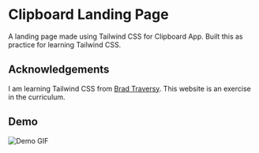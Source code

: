 
# Clipboard Landing Page

A landing page made using Tailwind CSS for Clipboard App. Built this as practice for learning Tailwind CSS. 


## Acknowledgements
I am learning Tailwind CSS from [Brad Traversy](https://www.traversymedia.com/). This website is an exercise in the curriculum.



## Demo

![Demo GIF](https://res.cloudinary.com/di2flcikt/image/upload/v1665072881/hosting/Screen_Recording_2022-10-06_at_09.41.16.60_PM_nhdzec.gif)
